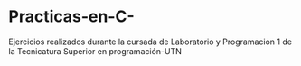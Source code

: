 # Practicas-en-C-
Ejercicios realizados durante la cursada de Laboratorio y Programacion 1 de la Tecnicatura Superior en programación-UTN
